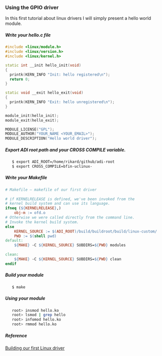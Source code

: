 ### Using the GPIO driver

In this first tutorial about linux drivers I will simply present a hello world module.

##### Write your hello.c file

```C++
#include <linux/module.h>
#include <linux/version.h>
#include <linux/kernel.h>

static int __init hello_init(void)
{
  printk(KERN_INFO "Init: hello registered\n");
  return 0;
}

static void __exit hello_exit(void)
{
  printk(KERN_INFO "Exit: hello unregistered\n");
}

module_init(hello_init);
module_exit(hello_exit);

MODULE_LICENSE("GPL");
MODULE_AUTHOR("YOUR_NAME <YOUR_EMAIL>");
MODULE_DESCRIPTION("Hello world driver");
```


##### Export ADI root path and your CROSS COMPILE variable.

```bash
   $ export ADI_ROOT=/home/rikard/github/adi-root
   $ export CROSS_COMPILE=bfin-uclinux-
````

##### Write your Makefile

```Makefile
# Makefile – makefile of our first driver
 
# if KERNELRELEASE is defined, we've been invoked from the
# kernel build system and can use its language.
ifneq (${KERNELRELEASE},)
    obj-m := ofd.o
# Otherwise we were called directly from the command line.
# Invoke the kernel build system.
else
    KERNEL_SOURCE := $(ADI_ROOT)/build/buildroot/build/linux-custom/
    PWD := $(shell pwd)
default:
	${MAKE} -C ${KERNEL_SOURCE} SUBDIRS=${PWD} modules
 
clean:
	${MAKE} -C ${KERNEL_SOURCE} SUBDIRS=${PWD} clean
endif
```

##### Build your module

```bash
   $ make
````

##### Using your module

```bash
   root> insmod hello.ko
   root> lsmod | grep hello
   root> infomod hello.ko
   root> rmmod hello.ko
````

##### Reference
[Building our first Linux driver](http://www.linuxforu.com/2010/12/writing-your-first-linux-driver)
